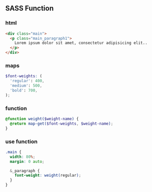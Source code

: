 ## SASS Function

### html

```html
<div class="main">
  <p class="main_paragraph1">
    Lorem ipsum dolor sit amet, consectetur adipisicing elit..
  </p>
</div>
```

### maps

```scss
$font-weights: (
  'regular': 400,
  'medium': 500,
  'bold': 700,
);
```

### function

```scss
@function weight($weight-name) {
  @return map-get($font-weights, $weight-name);
}
```

### use function

```scss
.main {
  width: 80%;
  margin: 0 auto;

  &_paragraph {
    font-weight: weight(regular);
  }
}
```
